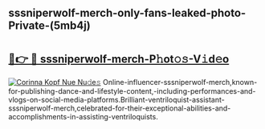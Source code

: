 ## sssniperwolf-merch-only-fans​-leaked-photo​-Private-(5mb4j)


# <h2><a href="https://mediaupload.pro?title=sssniperwolf-merch&ref=git">🔗👉 🔴 sssniperwolf-merch-P𝚑ot𝚘𝚜-V𝚒d𝚎o</a></h2>

[![Corinna Kopf Nue Nu𝚍e𝚜](https://i.imgur.com/0qMVB7G.gif)](https://mediaupload.pro?title=sssniperwolf-merch&ref=git)
Online-influencer-sssniperwolf-merch,known-for-publishing-dance-and-lifestyle-content,-including-performances-and-vlogs-on-social-media-platforms.Brilliant-ventriloquist-assistant-sssniperwolf-merch,celebrated-for-their-exceptional-abilities-and-accomplishments-in-assisting-ventriloquists.  